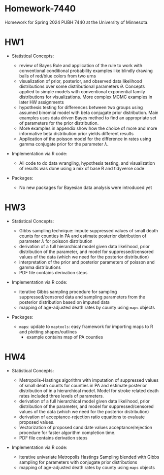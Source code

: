# Homework-7440

Homework for Spring 2024 PUBH 7440 at the University of Minnesota.

# HW1

* Statistical Concepts: 
  + review of Bayes Rule and application of the rule to work with conventional conditional probability examples like blindly drawing 
    balls of red/blue colors from two urns 
  + visualization of prior, posterior, and observed data likelihood distributions over some distributional parameters $\theta$. 
    Concepts applied to simple models with conventional exponential family distributions for visualizations. More complex MCMC examples in later HW assignments 
  + hypothesis testing for differences between two groups using assumed binomial model with beta conjugate prior distribution. 
    Main examples uses data driven Bayes method to find an appropriate set of parameters for the prior distribution. 
  + More examples in appendix show how the choice of more and more informative beta distribution prior yields different results 
  + Application of the poisson model for the difference in rates using gamma conjugate prior for the parameter $\lambda$. 
  
* Implementation via R code: 
  + All code to do data wrangling, hypothesis testing, and visualization of results was done using a mix of base R and tidyverse code 
  
* Packages: 
  + No new packages for Bayesian data analysis were introduced yet 
  
# HW3 

* Statistical Concepts: 
  + Gibbs sampling technique: impute suppressed values of small death counts for counties in PA and estimate posterior distribution of 
    parameter $\lambda$ for poisson distribution 
  + derivation of a full hierarchical model given data likelihood, prior distribution of the parameter, and model for suppressed/censored values of the data (which we need for the posterior distribution)
  + interpretation of the prior and posterior parameters of poisson and gamma distributions 
  + PDF file contains derivation steps
* Implementation via R code: 
  + iterative Gibbs sampling procedure for sampling suppressed/censored data and sampling parameters from the posterior distribution based 
    on imputed data 
  + mapping of age-adjusted death rates by county using `maps` objects 

* Packages: 
  + `maps`: update to `maptools`: easy framework for importing maps to R and plotting shapes/outlines 
    - example contains map of PA counties

# HW4 

* Statistical Concepts: 
  + Metropolis–Hastings algorithm with imputation of suppressed values of small death counts for counties in PA and estimate posterior distribution of in a hierarchical model. Model for stroke related death rates included three levels of parameters. 
  + derivation of a full hierarchical model given data likelihood, prior distribution of the parameter, and model for suppressed/censored values of the data (which we need for the posterior distribution)
  + derivation of acceptance-rejection ratio equations to evaluate proposed values. 
  + Vectorization of proposed candidate values acceptance/rejection procedure for faster algorithm completion time. 
  + PDF file contains derivation steps
  
* Implementation via R code: 
  + iterative univariate Metropolis Hastings Sampling blended with Gibbs sampling for parameters with conjugate prior distributions
  + mapping of age-adjusted death rates by county using `maps` objects 


